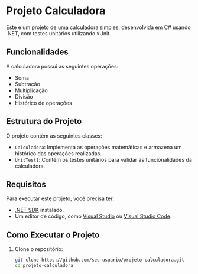 # Projeto Calculadora

Este é um projeto de uma calculadora simples, desenvolvida em C# usando .NET, com testes unitários utilizando xUnit.

## Funcionalidades

A calculadora possui as seguintes operações:

- Soma
- Subtração
- Multiplicação
- Divisão
- Histórico de operações

## Estrutura do Projeto

O projeto contém as seguintes classes:

- `Calculadora`: Implementa as operações matemáticas e armazena um histórico das operações realizadas.
- `UnitTest1`: Contém os testes unitários para validar as funcionalidades da calculadora.

## Requisitos

Para executar este projeto, você precisa ter:

- [.NET SDK](https://dotnet.microsoft.com/download) instalado.
- Um editor de código, como [Visual Studio](https://visualstudio.microsoft.com/) ou [Visual Studio Code](https://code.visualstudio.com/).

## Como Executar o Projeto

1. Clone o repositório:
   ```bash
   git clone https://github.com/seu-usuario/projeto-calculadora.git
   cd projeto-calculadora
